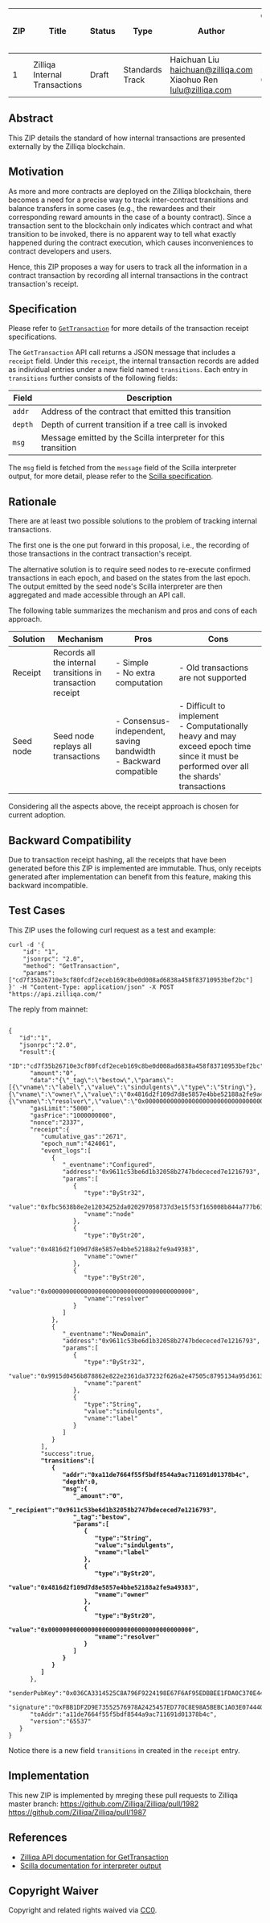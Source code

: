 |  ZIP | Title | Status| Type | Author | Created (yyyy-mm-dd) | Updated (yyyy-mm-dd)
|--|--|--|--| -- | -- | -- |
| 1  | Zilliqa Internal Transactions | Draft | Standards Track  | Haichuan Liu <haichuan@zilliqa.com> <br> Xiaohuo Ren <lulu@zilliqa.com>| 2020-01-15 | 2020-02-05

## Abstract

This ZIP details the standard of how internal transactions are presented externally by the Zilliqa blockchain.

## Motivation

As more and more contracts are deployed on the Zilliqa blockchain, there becomes a need for a precise way to track inter-contract transitions and balance transfers in some cases (e.g., the rewardees and their corresponding reward amounts in the case of a bounty contract). Since a transaction sent to the blockchain only indicates which contract and what transition to be invoked, there is no apparent way to tell what exactly happened during the contract execution, which causes inconveniences to contract developers and users.

Hence, this ZIP proposes a way for users to track all the information in a contract transaction by recording all internal transactions in the contract transaction's receipt.

## Specification

Please refer to [`GetTransaction`](https://apidocs.zilliqa.com/#gettransaction) for more details of the transaction receipt specifications.

The `GetTransaction` API call returns a JSON message that includes a `receipt` field. Under this `receipt`, the internal transaction records are added as individual entries under a new field named `transitions`. Each entry in `transitions` further consists of the following fields:

|      Field    |                          Description                            |
| ------------- | --------------------------------------------------------------- |
|     `addr`    | Address of the contract that emitted this transition            |
|     `depth`   | Depth of current transition if a tree call is invoked           |
|     `msg`     | Message emitted by the Scilla interpreter for this transition   |

The `msg` field is fetched from the `message` field of the Scilla interpreter output, for more detail, please refer to the [Scilla specification](https://scilla.readthedocs.io/en/latest/interface.html#interpreter-output).

## Rationale

There are at least two possible solutions to the problem of tracking internal transactions.

The first one is the one put forward in this proposal, i.e., the recording of those transactions in the contract transaction's receipt.

The alternative solution is to require seed nodes to re-execute confirmed transactions in each epoch, and based on the states from the last epoch. The output emitted by the seed node's Scilla interpreter are then aggregated and made accessible through an API call.

The following table summarizes the mechanism and pros and cons of each approach.

|   Solution    | Mechanism                                                   | Pros | Cons |
| ------------- | ----------------------------------------------------------- | ---- | ---- |
| Receipt       | Records all the internal transitions in transaction receipt | - Simple <br> - No extra computation | - Old transactions are not supported |
| Seed node     | Seed node replays all transactions                          | - Consensus-independent, saving bandwidth <br> - Backward compatible | - Difficult to implement <br> - Computationally heavy and may exceed epoch time since it must be performed over all the shards' transactions |

Considering all the aspects above, the receipt approach is chosen for current adoption.

## Backward Compatibility

Due to transaction receipt hashing, all the receipts that have been generated before this ZIP is implemented are immutable. Thus, only receipts generated after implementation can benefit from this feature, making this backward incompatible.

## Test Cases

This ZIP uses the following curl request as a test and example:
```
curl -d '{
    "id": "1",
    "jsonrpc": "2.0",
    "method": "GetTransaction",
    "params": ["cd7f35b26710e3cf80fcdf2eceb169c8be0d008ad6838a458f83710953bef2bc"]
}' -H "Content-Type: application/json" -X POST "https://api.zilliqa.com/"
```
The reply from mainnet:
<pre><code>
{
   "id":"1",
   "jsonrpc":"2.0",
   "result":{
      "ID":"cd7f35b26710e3cf80fcdf2eceb169c8be0d008ad6838a458f83710953bef2bc",
      "amount":"0",
      "data":"{\"_tag\":\"bestow\",\"params\":[{\"vname\":\"label\",\"value\":\"sindulgents\",\"type\":\"String\"},{\"vname\":\"owner\",\"value\":\"0x4816d2f109d7d8e5857e4bbe52188a2fe9a49383\",\"type\":\"ByStr20\"},{\"vname\":\"resolver\",\"value\":\"0x0000000000000000000000000000000000000000\",\"type\":\"ByStr20\"}]}",
      "gasLimit":"5000",
      "gasPrice":"1000000000",
      "nonce":"2337",
      "receipt":{
         "cumulative_gas":"2671",
         "epoch_num":"424061",
         "event_logs":[
            {
               "_eventname":"Configured",
               "address":"0x9611c53be6d1b32058b2747bdececed7e1216793",
               "params":[
                  {
                     "type":"ByStr32",
                     "value":"0xfbc5638b8e2e12034252da020297058737d3e15f53f165008b844a777b6151c6",
                     "vname":"node"
                  },
                  {
                     "type":"ByStr20",
                     "value":"0x4816d2f109d7d8e5857e4bbe52188a2fe9a49383",
                     "vname":"owner"
                  },
                  {
                     "type":"ByStr20",
                     "value":"0x0000000000000000000000000000000000000000",
                     "vname":"resolver"
                  }
               ]
            },
            {
               "_eventname":"NewDomain",
               "address":"0x9611c53be6d1b32058b2747bdececed7e1216793",
               "params":[
                  {
                     "type":"ByStr32",
                     "value":"0x9915d0456b878862e822e2361da37232f626a2e47505c8795134a95d36138ed3",
                     "vname":"parent"
                  },
                  {
                     "type":"String",
                     "value":"sindulgents",
                     "vname":"label"
                  }
               ]
            }
         ],
         "success":true,
         <b>"transitions":[
            {
               "addr":"0xa11de7664f55f5bdf8544a9ac711691d01378b4c",
               "depth":0,
               "msg":{
                  "_amount":"0",
                  "_recipient":"0x9611c53be6d1b32058b2747bdececed7e1216793",
                  "_tag":"bestow",
                  "params":[
                     {
                        "type":"String",
                        "value":"sindulgents",
                        "vname":"label"
                     },
                     {
                        "type":"ByStr20",
                        "value":"0x4816d2f109d7d8e5857e4bbe52188a2fe9a49383",
                        "vname":"owner"
                     },
                     {
                        "type":"ByStr20",
                        "value":"0x0000000000000000000000000000000000000000",
                        "vname":"resolver"
                     }
                  ]
               }
            }
         ] </b>
      },
      "senderPubKey":"0x036CA3314525C8A796F9224198E67F6AF95EDBBEE1FDA0C370E44C1B1C71E1C99E",
      "signature":"0xFBB1DF2D9E73552576978A2425457ED770C8E98A5BEBC1A03E074440F4578937A0EF976A0E6F2904E7668B4E488C6295585BC0A041CB78897C176D49819A922C",
      "toAddr":"a11de7664f55f5bdf8544a9ac711691d01378b4c",
      "version":"65537"
   }
}
</code></pre>

Notice there is a new field `transitions` in created in the `receipt` entry. 

## Implementation

This new ZIP is implemented by mreging these pull requests to Zilliqa master branch:
https://github.com/Zilliqa/Zilliqa/pull/1982
https://github.com/Zilliqa/Zilliqa/pull/1987


## References
- [Zilliqa API documentation for GetTransaction](https://apidocs.zilliqa.com/#gettransaction)
- [Scilla documentation for interpreter output](https://scilla.readthedocs.io/en/latest/interface.html#interpreter-output)

## Copyright Waiver

Copyright and related rights waived via [CC0](https://creativecommons.org/publicdomain/zero/1.0/).
